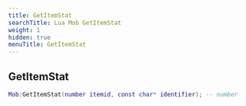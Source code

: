```yaml
---
title: GetItemStat
searchTitle: Lua Mob GetItemStat
weight: 1
hidden: true
menuTitle: GetItemStat
---
```

## GetItemStat
```lua
Mob:GetItemStat(number itemid, const char* identifier); -- number
```